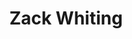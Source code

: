 ---
type: "member"
layout: "team"
title: "Zack Whiting"
publish_name: "Zack Whiting"
bg_image: ""
photo: ""
lab_position: "Undergrad Student"
lab_group: "Alumni"
status: "alumni"

---